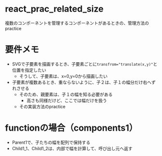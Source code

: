 # react_prac_related_size
複数のコンポーネントを管理するコンポーネントがあるときの、管理方法のpractice

# 要件メモ
- SVGで子要素を描画するとき、子要素ごとに`transfrom="translate(x,y)"`と位置を指定したい
    - そうして、子要素は、x=0,y=0から描画したい
- 子要素が複数あるとき、重ならないように、子２は、子１の幅分だけ右へずれさせる
    - そのため、親要素は、子１の幅を知る必要がある
        - 高さも同様だけど、ここでは幅だけを扱う
    - その実装方法のpractice

# functionの場合（components1）
- Parent1で、子たちの幅を配列で保持する
- Child1_1、Child1_2は、内部で幅を計算して、呼び出し元へ返す

